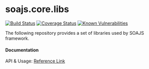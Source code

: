 # soajs.core.libs
[![Build Status](https://travis-ci.org/soajs/soajs.core.libs.svg?branch=master)](https://travis-ci.org/soajs/soajs.core.libs)
[![Coverage Status](https://coveralls.io/repos/github/soajs/soajs.core.libs/badge.svg?branch=master)](https://coveralls.io/github/soajs/soajs.core.libs?branch=master)
[![Known Vulnerabilities](https://snyk.io/test/github/soajs/soajs.core.libs/badge.svg)](https://snyk.io/test/github/soajs/soajs.core.libs)

The following repository provides a set of libraries used by SOAJS framework.

#### Documentation
API & Usage: [Reference Link](https://soajsorg.atlassian.net/wiki/spaces/SOAJ/overview)
